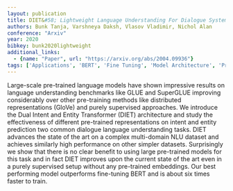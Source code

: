 ```yaml
---
layout: publication
title: DIET&#58; Lightweight Language Understanding For Dialogue Systems
authors: Bunk Tanja, Varshneya Daksh, Vlasov Vladimir, Nichol Alan
conference: "Arxiv"
year: 2020
bibkey: bunk2020lightweight
additional_links:
  - {name: "Paper", url: "https://arxiv.org/abs/2004.09936"}
tags: ['Applications', 'BERT', 'Fine Tuning', 'Model Architecture', 'Pretraining Methods', 'Reinforcement Learning', 'Training Techniques', 'Transformer']
---
```

Large-scale pre-trained language models have shown impressive results on language understanding benchmarks like GLUE and SuperGLUE improving considerably over other pre-training methods like distributed representations (GloVe) and purely supervised approaches. We introduce the Dual Intent and Entity Transformer (DIET) architecture and study the effectiveness of different pre-trained representations on intent and entity prediction two common dialogue language understanding tasks. DIET advances the state of the art on a complex multi-domain NLU dataset and achieves similarly high performance on other simpler datasets. Surprisingly we show that there is no clear benefit to using large pre-trained models for this task and in fact DIET improves upon the current state of the art even in a purely supervised setup without any pre-trained embeddings. Our best performing model outperforms fine-tuning BERT and is about six times faster to train.
